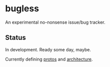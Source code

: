 bugless
=======

An experimental no-nonsense issue/bug tracker.

Status
------

In development. Ready some day, maybe.

Currently defining [protos](proto/) and [architecture](docs/architecture.md).
